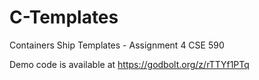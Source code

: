 # C-Templates
Containers Ship Templates - Assignment 4 CSE 590

Demo code is available at https://godbolt.org/z/rTTYf1PTq

